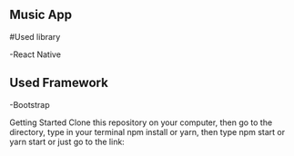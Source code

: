 ## Music App



#Used library

-React Native

## Used Framework

-Bootstrap


Getting Started
Clone this repository on your computer, then go to the directory, type in your terminal npm install or yarn, then type npm start or yarn start or just go to the link:

